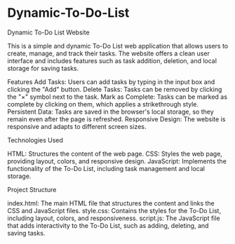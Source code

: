 # Dynamic-To-Do-List
Dynamic To-Do List Website

This is a simple and dynamic To-Do List web application that allows users to create, manage, and track their tasks. The website offers a clean user interface and includes features such as task addition, deletion, and local storage for saving tasks.

Features
Add Tasks:
Users can add tasks by typing in the input box and clicking the "Add" button.
Delete Tasks: 
Tasks can be removed by clicking the "×" symbol next to the task.
Mark as Complete: 
Tasks can be marked as complete by clicking on them, which applies a strikethrough style.
Persistent Data: 
Tasks are saved in the browser's local storage, so they remain even after the page is refreshed.
Responsive Design: 
The website is responsive and adapts to different screen sizes.

Technologies Used

HTML:
Structures the content of the web page.
CSS: 
Styles the web page, providing layout, colors, and responsive design.
JavaScript: 
Implements the functionality of the To-Do List, including task management and local storage.

Project Structure

index.html:
The main HTML file that structures the content and links the CSS and JavaScript files.
style.css:
Contains the styles for the To-Do List, including layout, colors, and responsiveness.
script.js:
The JavaScript file that adds interactivity to the To-Do List, such as adding, deleting, and saving tasks.
